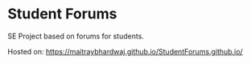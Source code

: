 # Student Forums
SE Project based on forums for students.

Hosted on:
https://maitraybhardwaj.github.io/StudentForums.github.io/
